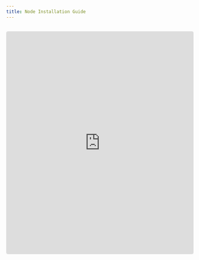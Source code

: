 ```yaml
---
title: Node Installation Guide
---
```


<iframe 
  src="https://esgf-node.ipsl.upmc.fr/projects/esgf-ipsl/" 
  width="100%" 
  height="600px" 
  frameborder="0"
  style="border:1px solid #ddd; border-radius:4px; margin:1rem 0;"
  loading="lazy"
></iframe>